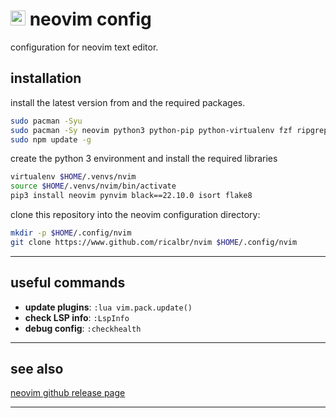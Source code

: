 # <img src="https://upload.wikimedia.org/wikipedia/commons/3/3a/Neovim-mark.svg" alt="nvim" width="24"/> neovim config
configuration for neovim text editor.

## installation
install the latest version from and the required packages.

   ```bash
   sudo pacman -Syu
   sudo pacman -Sy neovim python3 python-pip python-virtualenv fzf ripgrep bat stylua nodejs npm
   sudo npm update -g
   ```

create the python 3 environment and install the required libraries
   ```bash
   virtualenv $HOME/.venvs/nvim
   source $HOME/.venvs/nvim/bin/activate
   pip3 install neovim pynvim black==22.10.0 isort flake8 
   ```
clone this repository into the neovim configuration directory:
```bash
mkdir -p $HOME/.config/nvim
git clone https://www.github.com/ricalbr/nvim $HOME/.config/nvim
```

---

## useful commands

- **update plugins**: `:lua vim.pack.update()`
- **check LSP info**: `:LspInfo`
- **debug config**: `:checkhealth`
---

## see also
[neovim github release page](https://github.com/neovim/neovim/releases) 

---

